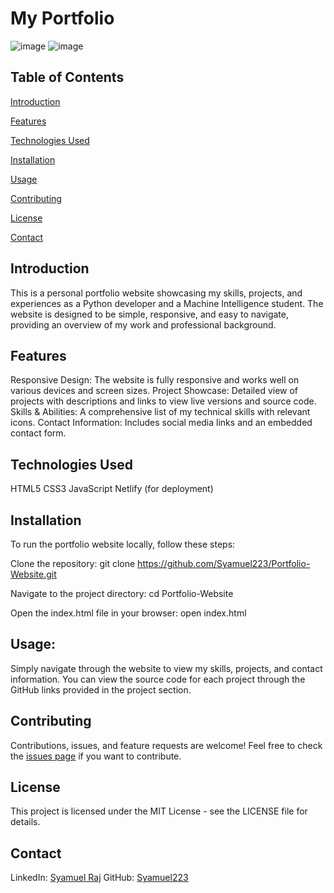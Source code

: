 # My Portfolio

![image](https://github.com/user-attachments/assets/346d6cc5-97d2-4847-bec1-df0d519ebc36)
![image](https://github.com/user-attachments/assets/f25f1d3f-16a7-4c78-b5a2-b80f8fae8450)



## Table of Contents
[Introduction](https://github.com/Syamuel223/My-Portfolio/commit/6f2c59edd681ca8c374d9b8f904a2762d884e103#introduction)

[Features](https://github.com/Syamuel223/My-Portfolio/commit/6f2c59edd681ca8c374d9b8f904a2762d884e103#features)

[Technologies Used](https://github.com/Syamuel223/My-Portfolio/commit/6f2c59edd681ca8c374d9b8f904a2762d884e103#technologies-used)

[Installation](https://github.com/Syamuel223/My-Portfolio/commit/6f2c59edd681ca8c374d9b8f904a2762d884e103#installation)

[Usage](https://github.com/Syamuel223/My-Portfolio/commit/6f2c59edd681ca8c374d9b8f904a2762d884e103#usage)

[Contributing](https://github.com/Syamuel223/My-Portfolio/commit/6f2c59edd681ca8c374d9b8f904a2762d884e103#contributing)

[License](https://github.com/Syamuel223/My-Portfolio/commit/6f2c59edd681ca8c374d9b8f904a2762d884e103#license)

[Contact](https://github.com/Syamuel223/My-Portfolio/commit/6f2c59edd681ca8c374d9b8f904a2762d884e103#contact)

## Introduction
This is a personal portfolio website showcasing my skills, projects, and experiences as a Python developer and a Machine Intelligence student. The website is designed to be simple, responsive, and easy to navigate, providing an overview of my work and professional background.

## Features
Responsive Design: The website is fully responsive and works well on various devices and screen sizes.
Project Showcase: Detailed view of projects with descriptions and links to view live versions and source code.
Skills & Abilities: A comprehensive list of my technical skills with relevant icons.
Contact Information: Includes social media links and an embedded contact form.

## Technologies Used
HTML5
CSS3
JavaScript
Netlify (for deployment)

## Installation
To run the portfolio website locally, follow these steps:

Clone the repository:  git clone https://github.com/Syamuel223/Portfolio-Website.git

Navigate to the project directory: cd Portfolio-Website

Open the index.html file in your browser: open index.html

## Usage:
Simply navigate through the website to view my skills, projects, and contact information.
You can view the source code for each project through the GitHub links provided in the project section.

## Contributing
Contributions, issues, and feature requests are welcome! Feel free to check the [issues page](https://github.com/Syamuel223/Portfolio-Website/issues) if you want to contribute.

## License
This project is licensed under the MIT License - see the LICENSE file for details.

## Contact
LinkedIn: [Syamuel Raj](https://www.linkedin.com/in/syamuelrajbgcs/)
GitHub: [Syamuel223](https://github.com/Syamuel223)
